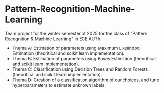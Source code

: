 # Pattern-Recognition-Machine-Learning
Team project for the winter semester of 2025 for the class of "Pattern Recognition &amp; Machine Learning" in ECE AUTh.

- Thema A: Estimation of parameters using Maximum Likelihood Estimation (theoritical and scikit learn implementation).
- Thema B: Estimation of parameters using Bayes Estimation (theoritical and scikit learn implementation).
- Thema C: Classification using Decision Trees and Random Forests (theoritical and scikit learn implementation). 
- Thema D: Creation of a classification algorithm of our choices, and tune hyperparameters to estimate unknown labels.  
